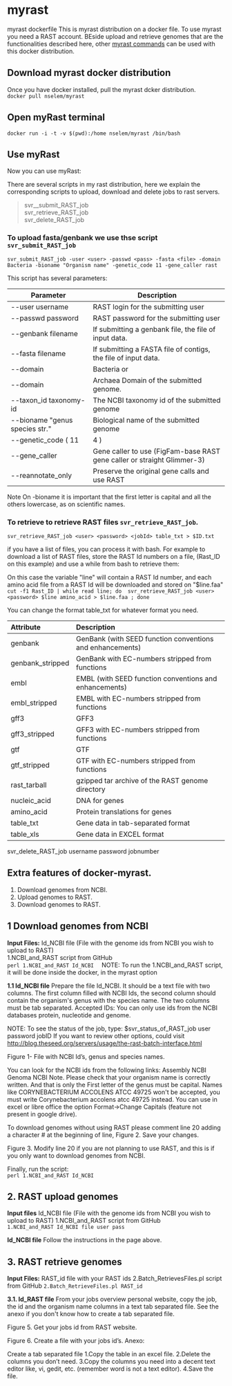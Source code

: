 # myrast
myrast dockerfile 
This is myrast distribution on a docker file. To use myrast you need a RAST account. BEside upload and retrieve genomes that are the functionalities described here, other [myrast commands](http://blog.theseed.org/servers/usage/the-rast-batch-interface.html) can be used with this docker distribution.    

## Download myrast docker distribution   
Once you have docker installed, pull the myrast dcker distribution.  
`docker pull nselem/myrast`  

## Open myRast terminal   
`docker run -i -t -v $(pwd):/home nselem/myrast /bin/bash`  
  
## Use myRast  
Now you can use myRast:  

There are several scripts in my rast distribution, here we explain the corresponding scripts to upload, download and delete jobs to rast servers.  
> svr__submit_RAST_job    
> svr_retrieve_RAST_job  
> svr_delete_RAST_job   

### To upload fasta/genbank we use thse script `svr_submit_RAST_job `    
`svr_submit_RAST_job -user <user> -passwd <pass> -fasta <file> -domain Bacteria -bioname "Organism name" -genetic_code 11 -gene_caller rast`    

This script has several parameters:  
  
| Parameter  | Description  |   
|---|---|    
|--user username   |  RAST login for the submitting user  |  
|--passwd password  | RAST password for the submitting user    |  
|--genbank filename  |   If submitting a genbank file, the file of input data.  |  
|--fasta filename  |  	If submitting a FASTA file of contigs, the file of input data.  |  
|--domain  |Bacteria or	     |  
|--domain | Archaea	Domain of the submitted genome.   |  
|--taxon_id taxonomy-id  | The NCBI taxonomy id of the submitted genome    |  
|--bioname "genus species str."   |  Biological name of the submitted genome   |  
|--genetic_code ( 11 | 4 )	 | Genetic code for the submitted genome, either 11 or 4.    |  
|--gene_caller | Gene caller to use (FigFam-base RAST gene caller or straight Glimmer-3)    |  
|--reannotate_only	 |  Preserve the original gene calls and use RAST   |  

  
Note On -bioname it is important that the first letter is capital and all the others lowercase, as on scientific names.  
  

###  To retrieve to retrieve RAST files `svr_retrieve_RAST_job`.   
  
`svr_retrieve_RAST_job <user> <password> <jobId> table_txt > $ID.txt`  

if you have a list of files, you can process it with bash. For example to download a list of RAST files, store the RAST Id numbers on a file, (Rast_ID on this example) and use a while from bash to retrieve them:  
  
On this case the variable "line" will contain a RAST Id number, and each amino acid file from a RAST Id will be downloaded and stored on "$line.faa"    
`cut -f1 Rast_ID | while read line; do  svr_retrieve_RAST_job <user> <password> $line amino_acid > $line.faa ; done`

You can change the format table_txt for whatever format you need.  


| Attribute               | Description                                               |  
| :---------------------- | :-------------------------------------------------------- |  
| genbank                 | GenBank (with SEED function conventions and enhancements) |  
| genbank_stripped        | GenBank with EC-numbers stripped from functions           |  
| embl                    | EMBL (with SEED function conventions and enhancements)    |  
| embl_stripped           | EMBL with EC-numbers stripped from functions              |  
| gff3                    | GFF3                                                      |  
| gff3_stripped           | GFF3 with EC-numbers stripped from functions              |  
| gtf                     | GTF                                                       |  
| gtf_stripped            | GTF with EC-numbers stripped from functions               |  
| rast_tarball            | gzipped tar archive of the RAST genome directory          |  
| nucleic_acid            | DNA for genes                                             |   
| amino_acid              | Protein translations for genes                            |  
| table_txt               | Gene data in tab-separated format                         |  
| table_xls               | Gene data in EXCEL format                                 |   

svr_delete_RAST_job username password jobnumber

## Extra features of docker-myrast.  
1. Download genomes from NCBI.  
2. Upload genomes to RAST.  
3. Download genomes to RAST.  

## 1 Download genomes from NCBI
**Input Files:**
Id_NCBI file (File with the genome ids from NCBI you wish to upload to RAST)  
1.NCBI_and_RAST script from GitHub  
`perl 1.NCBI_and_RAST Id_NCBI  `
NOTE: To run the 1.NCBI_and_RAST script, it will be done inside the docker, in the myrast option

**1.1 Id_NCBI file**
Prepare the file Id_NCBI. It should be a text file with two columns. The first column filled with NCBI Ids, the second column should contain the organism's genus with the species name. The two columns must be tab separated. Accepted IDs: You can only use ids from the NCBI databases protein, nucleotide and genome.

NOTE: To see the status of the job, type: $svr_status_of_RAST_job user password jobID
If you want to review other options, could visit http://blog.theseed.org/servers/usage/the-rast-batch-interface.html



Figure 1- File with NCBI Id’s, genus and species names.

You can look for the NCBI ids from the following links: 
Assembly NCBI
Genoma NCBI
Note. Please check that your organism name is correctly written. And that is only the First letter of the genus must be capital. Names like CORYNEBACTERIUM ACCOLENS ATCC 49725 won't be accepted, you must write  Corynebacterium accolens atcc 49725 instead. You can use in excel or libre office the option Format->Change Capitals (feature not present in google drive).

To download genomes without using RAST please comment line 20 adding a character # at the beginning of line, Figure 2. Save your changes. 

Figure 3. Modify line 20 if you are not planning to use RAST, and this is if you only want to download genomes from NCBI.

Finally, run the script:     
`perl 1.NCBI_and_RAST Id_NCBI`

## 2. RAST upload genomes  
**Input files** 
Id_NCBI file (File with the genome ids from NCBI you wish to upload to RAST)
1.NCBI_and_RAST script from GitHub  
`1.NCBI_and_RAST Id_NCBI file user pass`    

**Id_NCBI file** 
Follow the instructions in the page above.

## 3. RAST retrieve genomes   
**Input Files:**
RAST_id  file with your RAST ids
2.Batch_RetrievesFiles.pl script from GitHub
`2.Batch_RetrieveFiles.pl RAST_id`

**3.1. Id_RAST file**
From your jobs overview personal website, copy the job, the id and the  organism name columns in a text tab separated file. See the anexo if you don't know how to create a tab separated file.

Figure 5. Get your jobs id from RAST website.

Figure 6. Create a file with your jobs id’s.
Anexo:

Create a tab separated file
1.Copy the table in an excel file.
2.Delete the columns you don’t need.
3.Copy the columns you need into a decent text editor like, vi, gedit, etc. (remember word is not a text editor).
4.Save the file.
